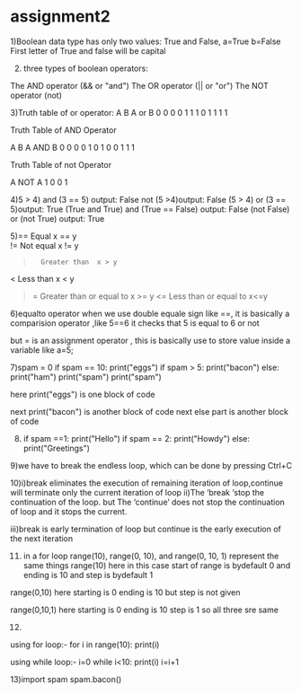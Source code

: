 # assignment2
1)Boolean data type has only two values: True and False,
a=True
b=False
First letter of True and false will be capital

2) three types of boolean operators:

The AND operator (&& or "and")
The OR operator (|| or "or")
The NOT operator (not)

3)Truth table of or operator:
A   B   A or B
0   0      0
0   1      1
1   0      1
1   1      1

Truth Table of AND Operator

A    B    A  AND B
0    0        0
0    1        0
1    0        0
1    1        1

Truth Table of not Operator

A   NOT A
1    0
0    1


4)5 > 4) and (3 == 5) output: False
not (5 >4)output: False
(5 > 4) or (3 == 5)output: True
(True and True) and (True == False) output: False
(not False) or (not True) output: True

5)==	    Equal	      x == y	
  !=	    Not equal	  x != y	
  >       Greater than	x > y	
  <	      Less than	    x < y	
  >=	    Greater than or equal to	 x >= y	
  <=	    Less than or equal to      x<=y
  
  
  
6)equalto operator when we use double equale sign like ==, it is basically a comparision operator ,like 5==6 it checks that 5 is equal to 6 or not

but = is an assignment operator , this is basically use to store value inside a variable like a=5;



7)spam = 0
if spam == 10:
   print("eggs")
if spam > 5:
   print("bacon")
else:
   print("ham")
   print("spam")
   print("spam")
   
here print("eggs") is one block of code

next print("bacon") is another block of code
next else part is another block of code


8) if spam ==1:
      print("Hello")
   if spam == 2:
      print("Howdy")
   else:
      print("Greetings")
      
9)we  have to break the endless loop, which can be done by pressing Ctrl+C

10)i)break eliminates the execution of remaining iteration of loop,continue will terminate only the current iteration of loop
ii)The ‘break ‘stop the continuation of the loop. but The ‘continue’ does not stop the continuation of loop and it stops the current.

iii)break is early termination of loop but continue is the early execution of the next iteration


11) in a for loop range(10), range(0, 10), and range(0, 10, 1) represent the same things 
 range(10) here in this case start of range is bydefault 0 and ending is 10 and step is bydefault 1
  
  range(0,10) here starting is 0 ending is 10 but step is not given
  
  range(0,10,1) here starting is 0 ending is 10 step is 1 so all three sre same
  
12)
using for loop:-
for i in range(10):
    print(i)

using while loop:-
i=0
while i<10:
   print(i)
   i=i+1
   
13)import spam
   spam.bacon()
   


  
  

